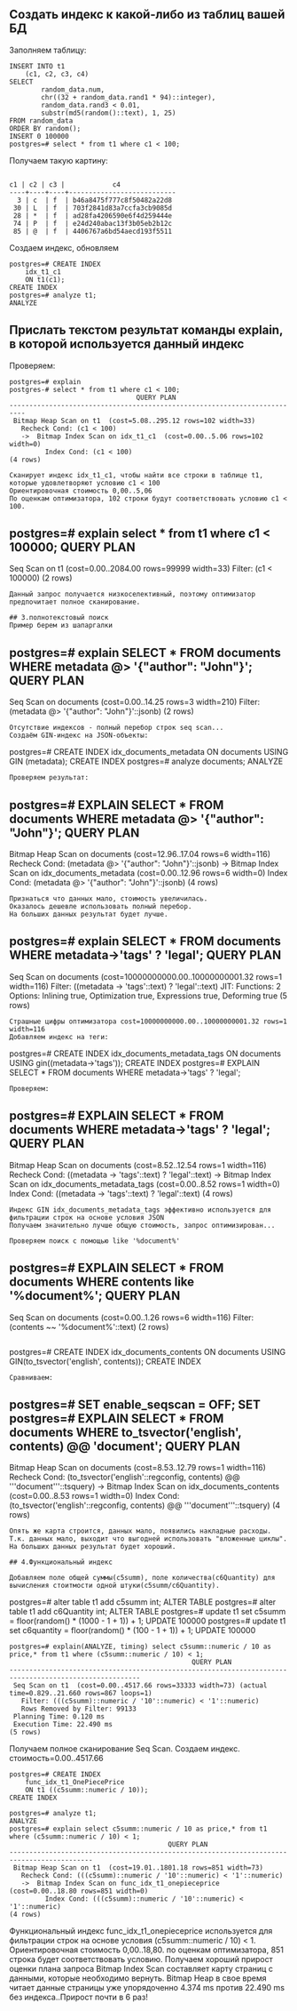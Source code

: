 ## Создать индекс к какой-либо из таблиц вашей БД

Заполняем таблицу:
```
INSERT INTO t1
    (c1, c2, c3, c4)
SELECT
        random_data.num,
        chr((32 + random_data.rand1 * 94)::integer),
        random_data.rand3 < 0.01,
        substr(md5(random()::text), 1, 25)
FROM random_data
ORDER BY random();
INSERT 0 100000
postgres=# select * from t1 where c1 < 100;
```
Получаем такую картину:
```

c1 | c2 | c3 |            c4
----+----+----+---------------------------
  3 | c  | f  | b46a8475f777c8f50482a22d8
 30 | L  | f  | 703f2841d83a7ccfa3cb9085d
 28 | *  | f  | ad28fa4206590e6f4d259444e
 74 | P  | f  | e24d240abac13f3b05eb2b12c
 85 | @  | f  | 4406767a6bd54aecd193f5511
```



Создаем индекс, обновляем
```
postgres=# CREATE INDEX
    idx_t1_c1
    ON t1(c1);
CREATE INDEX
postgres=# analyze t1;
ANALYZE
```
## Прислать текстом результат команды explain, в которой используется данный индекс

Проверяем:
```
postgres=# explain
postgres-# select * from t1 where c1 < 100;
                                QUERY PLAN
--------------------------------------------------------------------------
 Bitmap Heap Scan on t1  (cost=5.08..295.12 rows=102 width=33)
   Recheck Cond: (c1 < 100)
   ->  Bitmap Index Scan on idx_t1_c1  (cost=0.00..5.06 rows=102 width=0)
         Index Cond: (c1 < 100)
(4 rows)

Сканирует индекс idx_t1_c1, чтобы найти все строки в таблице t1, которые удовлетворяют условию c1 < 100
Ориентировочная стоимость 0,00..5,06
По оценкам оптимизатора, 102 строки будут соответствовать условию c1 < 100.
```
postgres=# explain
select * from t1 where c1 < 100000;
                        QUERY PLAN
----------------------------------------------------------
 Seq Scan on t1  (cost=0.00..2084.00 rows=99999 width=33)
   Filter: (c1 < 100000)
(2 rows)
```
Данный запрос получается низкоселективный, поэтому оптимизатор предпочитает полное сканирование.

## 3.полнотекстовый поиск
Пример берем из шапаргалки
```
postgres=# explain SELECT * FROM documents
    WHERE metadata @> '{"author": "John"}';
                         QUERY PLAN
------------------------------------------------------------
 Seq Scan on documents  (cost=0.00..14.25 rows=3 width=210)
   Filter: (metadata @> '{"author": "John"}'::jsonb)
(2 rows)
```
Отсутствие индексов - полный перебор строк seq scan...
Создаём GIN-индекс на JSON-объекты:
```
postgres=# CREATE INDEX
    idx_documents_metadata
    ON documents
    USING GIN (metadata);
CREATE INDEX
postgres=# analyze documents;
ANALYZE
```
Проверяем результат:
```
postgres=# EXPLAIN
SELECT * FROM documents
    WHERE metadata @> '{"author": "John"}';
                                      QUERY PLAN
--------------------------------------------------------------------------------------
 Bitmap Heap Scan on documents  (cost=12.96..17.04 rows=6 width=116)
   Recheck Cond: (metadata @> '{"author": "John"}'::jsonb)
   ->  Bitmap Index Scan on idx_documents_metadata  (cost=0.00..12.96 rows=6 width=0)
         Index Cond: (metadata @> '{"author": "John"}'::jsonb)
(4 rows)
```
Признаться что данных мало, стоимость увеличилась.
Оказалось дешевле использовать полный перебор.
На больших данных результат будет лучше.
```
postgres=# explain SELECT * FROM documents
    WHERE metadata->'tags' ? 'legal';
                                  QUERY PLAN
-------------------------------------------------------------------------------
 Seq Scan on documents  (cost=10000000000.00..10000000001.32 rows=1 width=116)
   Filter: ((metadata -> 'tags'::text) ? 'legal'::text)
 JIT:
   Functions: 2
   Options: Inlining true, Optimization true, Expressions true, Deforming true
(5 rows)
```
Страшные цифры оптимизатора cost=10000000000.00..10000000001.32 rows=1 width=116
Добавляем индекс на теги:
```
postgres=# CREATE INDEX
    idx_documents_metadata_tags
    ON documents
    USING gin((metadata->'tags'));
CREATE INDEX
postgres=# EXPLAIN
SELECT * FROM documents
    WHERE metadata->'tags' ? 'legal';
```
Проверяем:
```
postgres=# EXPLAIN
SELECT * FROM documents
    WHERE metadata->'tags' ? 'legal';
                                        QUERY PLAN
------------------------------------------------------------------------------------------
 Bitmap Heap Scan on documents  (cost=8.52..12.54 rows=1 width=116)
   Recheck Cond: ((metadata -> 'tags'::text) ? 'legal'::text)
   ->  Bitmap Index Scan on idx_documents_metadata_tags  (cost=0.00..8.52 rows=1 width=0)
         Index Cond: ((metadata -> 'tags'::text) ? 'legal'::text)
(4 rows)
```
Индекс GIN idx_documents_metadata_tags эффективно используется для фильтрации строк на основе условия JSON
Получаем значительно лучше общую стоимость, запрос оптимизирован...

Проверяем поиск с помощью like '%document%'
```
postgres=# EXPLAIN
SELECT * FROM documents
    WHERE contents like '%document%';
                        QUERY PLAN
-----------------------------------------------------------
 Seq Scan on documents  (cost=0.00..1.26 rows=6 width=116)
   Filter: (contents ~~ '%document%'::text)
(2 rows)
```
```
postgres=# CREATE INDEX
    idx_documents_contents
    ON documents
    USING GIN(to_tsvector('english', contents));
CREATE INDEX
```
Сравниваем:
```
postgres=# SET enable_seqscan = OFF;
SET
postgres=# EXPLAIN
SELECT * FROM documents
    WHERE to_tsvector('english', contents) @@ 'document';
                                          QUERY PLAN
----------------------------------------------------------------------------------------------
 Bitmap Heap Scan on documents  (cost=8.53..12.79 rows=1 width=116)
   Recheck Cond: (to_tsvector('english'::regconfig, contents) @@ '''document'''::tsquery)
   ->  Bitmap Index Scan on idx_documents_contents  (cost=0.00..8.53 rows=1 width=0)
         Index Cond: (to_tsvector('english'::regconfig, contents) @@ '''document'''::tsquery)
(4 rows)
```
Опять же карта строится, данных мало, появились накладные расходы. Т.к. данных мало, выходит что выгодней использовать "вложенные циклы". 
На больших данных результат будет хороший.

## 4.Функциональный индекс

Добавляем поле общей суммы(c5summ), поле количества(c6Quantity) для вычисления стоитмости одной штуки(c5summ/c6Quantity). 
```
postgres=# alter table t1 add c5summ int;
ALTER TABLE
postgres=# alter table t1 add c6Quantity int;
ALTER TABLE
postgres=# update t1 set c5summ = floor(random() * (1000 - 1 + 1)) + 1;
UPDATE 100000
postgres=# update t1 set c6quantity = floor(random() * (100 - 1 + 1)) + 1;
UPDATE 100000
```
postgres=# explain(ANALYZE, timing) select c5summ::numeric / 10 as price,* from t1 where (c5summ::numeric / 10) < 1;
                                              QUERY PLAN
-------------------------------------------------------------------------------------------------------
 Seq Scan on t1  (cost=0.00..4517.66 rows=33333 width=73) (actual time=0.829..21.660 rows=867 loops=1)
   Filter: (((c5summ)::numeric / '10'::numeric) < '1'::numeric)
   Rows Removed by Filter: 99133
 Planning Time: 0.120 ms
 Execution Time: 22.490 ms
(5 rows)
```
Получаем полное сканирование Seq Scan. Создаем индекс.
стоимость=0.00..4517.66
```
postgres=# CREATE INDEX
    func_idx_t1_OnePiecePrice
    ON t1 ((c5summ::numeric / 10));
CREATE INDEX

postgres=# analyze t1;
ANALYZE
postgres=# explain select c5summ::numeric / 10 as price,* from t1 where (c5summ::numeric / 10) < 1;
                                        QUERY PLAN
-------------------------------------------------------------------------------------------
 Bitmap Heap Scan on t1  (cost=19.01..1801.18 rows=851 width=73)
   Recheck Cond: (((c5summ)::numeric / '10'::numeric) < '1'::numeric)
   ->  Bitmap Index Scan on func_idx_t1_onepieceprice  (cost=0.00..18.80 rows=851 width=0)
         Index Cond: (((c5summ)::numeric / '10'::numeric) < '1'::numeric)
(4 rows)
```
Функциональный индекс func_idx_t1_onepieceprice используется для фильтрации строк на основе условия (c5summ::numeric / 10) < 1.
Ориентировочная стоимость 
	0,00..18,80. 
по оценкам оптимизатора, 851 строка будет соответствовать условию.
Получаем хороший прирост оценки плана запроса
Bitmap Index Scan составляет карту страниц с данными, которые необходимо вернуть.
Bitmap Heap в свое время читает данные страницы уже упорядоченно 4.374 ms против 22.490 ms без индекса..Прирост почти в 6 раз!





